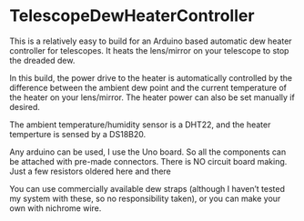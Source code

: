 # TelescopeDewHeaterController
This is a relatively easy to build for an Arduino based automatic dew heater controller for telescopes. It heats the lens/mirror on your telescope to stop the dreaded dew. 

In this build, the power drive to the heater is automatically controlled by the difference between the ambient dew point and the current temperature of the heater on your lens/mirror. The heater power can also be set manually if desired. 

The ambient temperature/humidity sensor is a DHT22, and the heater temperture is sensed by a DS18B20.

Any arduino can be used, I use the Uno board. So all the components can be attached with pre-made connectors. There is NO circuit board making. Just a few resistors oldered here and there

You can use commercially available dew straps (although I haven’t tested my system with these, so no responsibility taken), or you can make your own with nichrome wire.
